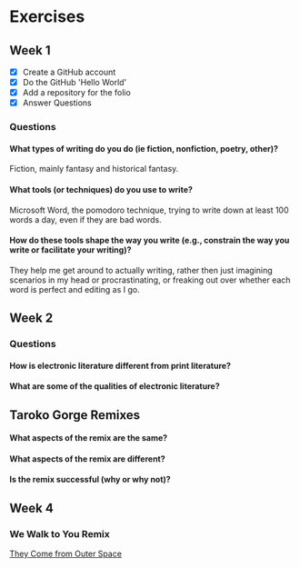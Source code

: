 # Exercises

## Week 1

- [x] Create a GitHub account
- [x] Do the GitHub 'Hello World'
- [x] Add a repository for the folio
- [x] Answer Questions

### Questions

#### What types of writing do you do (ie fiction, nonfiction, poetry, other)?
   Fiction, mainly fantasy and historical fantasy.
#### What tools (or techniques) do you use to write?
   Microsoft Word, the pomodoro technique, trying to write down at least 100 words a day, even if they are bad words.
#### How do these tools shape the way you write (e.g., constrain the way you write or facilitate your writing)?
   They help me get around to actually writing, rather then just imagining scenarios in my head or procrastinating, or freaking out over whether each word is perfect and editing as I go.

## Week 2

### Questions

#### How is electronic literature different from print literature?

#### What are some of the qualities of electronic literature?

## Taroko Gorge Remixes

#### What aspects of the remix are the same?

#### What aspects of the remix are different?

#### Is the remix successful (why or why not)?
    
    
## Week 4

### We Walk to You Remix

[They Come from Outer Space](https://impossible-enchanted-receipt.glitch.me)

